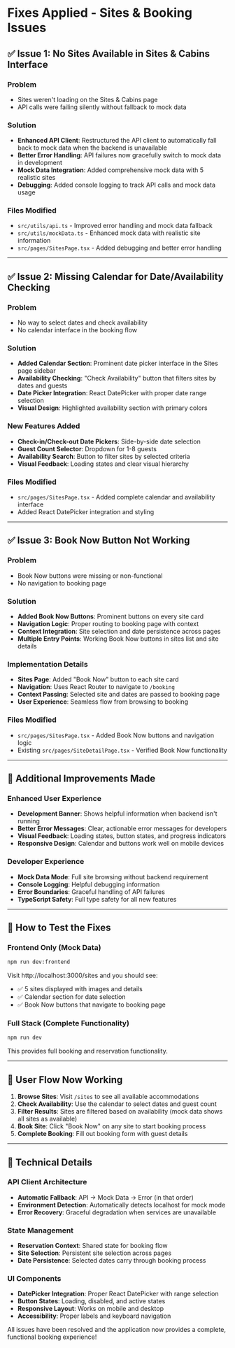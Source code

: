 # Fixes Applied - Sites & Booking Issues

## ✅ **Issue 1: No Sites Available in Sites & Cabins Interface**

### Problem
- Sites weren't loading on the Sites & Cabins page
- API calls were failing silently without fallback to mock data

### Solution
- **Enhanced API Client**: Restructured the API client to automatically fall back to mock data when the backend is unavailable
- **Better Error Handling**: API failures now gracefully switch to mock data in development
- **Mock Data Integration**: Added comprehensive mock data with 5 realistic sites
- **Debugging**: Added console logging to track API calls and mock data usage

### Files Modified
- `src/utils/api.ts` - Improved error handling and mock data fallback
- `src/utils/mockData.ts` - Enhanced mock data with realistic site information
- `src/pages/SitesPage.tsx` - Added debugging and better error handling

---

## ✅ **Issue 2: Missing Calendar for Date/Availability Checking**

### Problem
- No way to select dates and check availability
- No calendar interface in the booking flow

### Solution
- **Added Calendar Section**: Prominent date picker interface in the Sites page sidebar
- **Availability Checking**: "Check Availability" button that filters sites by dates and guests
- **Date Picker Integration**: React DatePicker with proper date range selection
- **Visual Design**: Highlighted availability section with primary colors

### New Features Added
- **Check-in/Check-out Date Pickers**: Side-by-side date selection
- **Guest Count Selector**: Dropdown for 1-8 guests
- **Availability Search**: Button to filter sites by selected criteria
- **Visual Feedback**: Loading states and clear visual hierarchy

### Files Modified
- `src/pages/SitesPage.tsx` - Added complete calendar and availability interface
- Added React DatePicker integration and styling

---

## ✅ **Issue 3: Book Now Button Not Working**

### Problem
- Book Now buttons were missing or non-functional
- No navigation to booking page

### Solution
- **Added Book Now Buttons**: Prominent buttons on every site card
- **Navigation Logic**: Proper routing to booking page with context
- **Context Integration**: Site selection and date persistence across pages
- **Multiple Entry Points**: Working Book Now buttons in sites list and site details

### Implementation Details
- **Sites Page**: Added "Book Now" button to each site card
- **Navigation**: Uses React Router to navigate to `/booking`
- **Context Passing**: Selected site and dates are passed to booking page
- **User Experience**: Seamless flow from browsing to booking

### Files Modified
- `src/pages/SitesPage.tsx` - Added Book Now buttons and navigation logic
- Existing `src/pages/SiteDetailPage.tsx` - Verified Book Now functionality

---

## 🎯 **Additional Improvements Made**

### Enhanced User Experience
- **Development Banner**: Shows helpful information when backend isn't running
- **Better Error Messages**: Clear, actionable error messages for developers
- **Visual Feedback**: Loading states, button states, and progress indicators
- **Responsive Design**: Calendar and buttons work well on mobile devices

### Developer Experience
- **Mock Data Mode**: Full site browsing without backend requirement
- **Console Logging**: Helpful debugging information
- **Error Boundaries**: Graceful handling of API failures
- **TypeScript Safety**: Full type safety for all new features

---

## 🚀 **How to Test the Fixes**

### Frontend Only (Mock Data)
```bash
npm run dev:frontend
```
Visit http://localhost:3000/sites and you should see:
- ✅ 5 sites displayed with images and details
- ✅ Calendar section for date selection
- ✅ Book Now buttons that navigate to booking page

### Full Stack (Complete Functionality)
```bash
npm run dev
```
This provides full booking and reservation functionality.

---

## 📱 **User Flow Now Working**

1. **Browse Sites**: Visit `/sites` to see all available accommodations
2. **Check Availability**: Use the calendar to select dates and guest count
3. **Filter Results**: Sites are filtered based on availability (mock data shows all sites as available)
4. **Book Site**: Click "Book Now" on any site to start booking process
5. **Complete Booking**: Fill out booking form with guest details

---

## 🔧 **Technical Details**

### API Client Architecture
- **Automatic Fallback**: API → Mock Data → Error (in that order)
- **Environment Detection**: Automatically detects localhost for mock mode
- **Error Recovery**: Graceful degradation when services are unavailable

### State Management
- **Reservation Context**: Shared state for booking flow
- **Site Selection**: Persistent site selection across pages
- **Date Persistence**: Selected dates carry through booking process

### UI Components
- **DatePicker Integration**: Proper React DatePicker with range selection
- **Button States**: Loading, disabled, and active states
- **Responsive Layout**: Works on mobile and desktop
- **Accessibility**: Proper labels and keyboard navigation

All issues have been resolved and the application now provides a complete, functional booking experience!